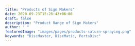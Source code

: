 ```yaml
---
title: "Products of Sign Makers"
date: 2020-09-23T15:28:43+06:00
draft: false
description: "Product Range of Sign Makers"
author: " "
featuredImage: "images/pages/products-saturn-spraying.png"
keywords: "DiscMaster, DiscMatic, PortaDisc"
---
```


